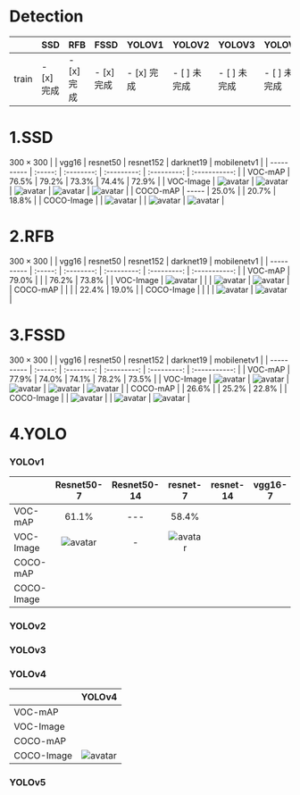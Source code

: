 Detection
===
|       |    SSD    |    RFB     |    FSSD   |   YOLOV1  |    YOLOV2   |   YOLOV3    |   YOLOV4    |    YOLOV5   |
| ----- | --------- | ---------- | --------- | --------- | ----------- | ----------- | ----------- | ----------- |
| train | - [x] 完成 | - [x] 完成 | - [x] 完成 | - [x] 完成 | - [ ] 未完成 | - [ ] 未完成 | - [ ] 未完成 | - [ ] 未完成 |

# 1.SSD
$300 \times 300$
|            |  vgg16  |  resnet50  |  resnet152  |  darknet19  |  mobilenetv1  |
| ---------- | :-----: | :--------: | :---------: | :---------: | :-----------: |
|   VOC-mAP  |  76.5%  |    79.2%   |    73.3%    |    74.4%    |     72.9%     |
|  VOC-Image | ![avatar](result/ssd_voc_vgg16_300.jpg) | ![avatar](result/ssd_voc_resnet50_300.jpg) | ![avatar](result/ssd_voc_resnet152_300.jpg) | ![avatar](result/ssd_voc_darknet19_300.jpg) | ![avatar](result/ssd_voc_mobilenetv1_300.jpg) |
|  COCO-mAP  |  -----  |   25.0%    |             |    20.7%    |     18.8%     |
| COCO-Image |         | ![avatar](result/ssd_coco_resnet50_300.jpg) | | ![avatar](result/ssd_coco_darknet19_300.jpg) | ![avatar](result/ssd_coco_mobilenetv1_300.jpg) |

# 2.RFB
$300 \times 300$
|            |  vgg16  |  resnet50  |  resnet152  |  darknet19  |  mobilenetv1  |
| ---------- | :-----: | :--------: | :---------: | :---------: | :-----------: |
|   VOC-mAP  |  79.0%  |            |             |    76.2%    |     73.8%     |
|  VOC-Image | ![avatar](result/rfb_voc_vgg16_300.jpg) | | | ![avatar](result/rfb_voc_darknet19_300.jpg) | ![avatar](result/rfb_voc_mobilenetv1_300.jpg) |
|  COCO-mAP  |         |            |             |    22.4%    |     19.0%     |
| COCO-Image |         | | | ![avatar](result/rfb_coco_darknet19_300.jpg) | ![avatar](result/rfb_coco_mobilenetv1_300.jpg) |

# 3.FSSD
$300 \times 300$
|            |  vgg16  |  resnet50  |  resnet152  |  darknet19  |  mobilenetv1  |
| ---------- | :-----: | :--------: | :---------: | :---------: | :-----------: |
|   VOC-mAP  |  77.9%  |    74.0%   |    74.1%    |    78.2%    |     73.5%     |
|  VOC-Image | ![avatar](result/fssd_voc_vgg16_300.jpg) | ![avatar](result/fssd_voc_resnet50_300.jpg) | ![avatar](result/fssd_voc_resnet152_300.jpg) | ![avatar](result/fssd_voc_darknet19_300.jpg) | ![avatar](result/fssd_voc_mobilenetv1_300.jpg) |
|  COCO-mAP  |         |    26.6%   |             |    25.2%    |     22.8%     |
| COCO-Image | | ![avatar](result/fssd_coco_resnet50_300.jpg) | | ![avatar](result/fssd_coco_darknet19_300.jpg) | ![avatar](result/fssd_coco_mobilenetv1_300.jpg) |

# 4.YOLO
### YOLOv1
|            |  Resnet50-7 | Resnet50-14 | resnet-7 | resnet-14 | vgg16-7 | vgg16-14 |
| ---------- | :---------: | :---------: | :------: | :-------: | :-----: | :------: |
|   VOC-mAP  |    61.1%    |     ---     |  58.4%   |           |         |          |
|  VOC-Image | ![avatar](result/yolov1_voc_resnet50_7.jpg) | - | ![avatar](result/yolov1_voc_resnet_7.jpg) | | | |
|  COCO-mAP  |             |             |          |           |         |          |
| COCO-Image |             |             |          |           |         |          |

### YOLOv2
### YOLOv3
### YOLOv4
|            |  YOLOv4 |
| ---------- | :-----: |
|   VOC-mAP  |         |
|  VOC-Image |         |
|  COCO-mAP  |         |
| COCO-Image | ![avatar](result/yolov4_voc_608.jpg) |

### YOLOv5
